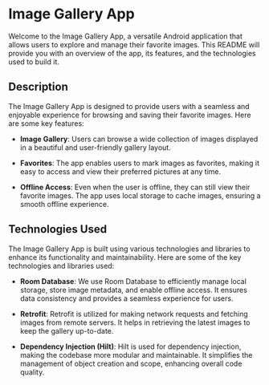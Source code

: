# Image Gallery App

Welcome to the Image Gallery App, a versatile Android application that allows users to explore and manage their favorite images. This README will provide you with an overview of the app, its features, and the technologies used to build it.

## Description

The Image Gallery App is designed to provide users with a seamless and enjoyable experience for browsing and saving their favorite images. Here are some key features:

- **Image Gallery**: Users can browse a wide collection of images displayed in a beautiful and user-friendly gallery layout.

- **Favorites**: The app enables users to mark images as favorites, making it easy to access and view their preferred pictures at any time.

- **Offline Access**: Even when the user is offline, they can still view their favorite images. The app uses local storage to cache images, ensuring a smooth offline experience.

## Technologies Used

The Image Gallery App is built using various technologies and libraries to enhance its functionality and maintainability. Here are some of the key technologies and libraries used:

- **Room Database**: We use Room Database to efficiently manage local storage, store image metadata, and enable offline access. It ensures data consistency and provides a seamless experience for users.

- **Retrofit**: Retrofit is utilized for making network requests and fetching images from remote servers. It helps in retrieving the latest images to keep the gallery up-to-date.

- **Dependency Injection (Hilt)**: Hilt is used for dependency injection, making the codebase more modular and maintainable. It simplifies the management of object creation and scope, enhancing overall code quality.
